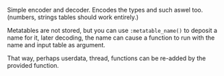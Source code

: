 Simple encoder and decoder. Encodes the types and such aswel too.
(numbers, strings tables should work entirely.)

Metatables are not stored, but you can use `:metatable_name()` to deposit a
name for it, later decoding, the name can cause a function to run with
the name and input table as argument.

That way, perhaps userdata, thread, functions can be re-added by
the provided function.
